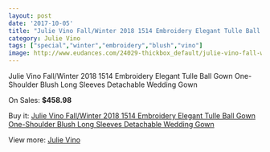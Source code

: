 ```yaml
---
layout: post
date: '2017-10-05'
title: "Julie Vino Fall/Winter 2018 1514 Embroidery Elegant Tulle Ball Gown One-Shoulder Blush Long Sleeves Detachable Wedding Gown"
category: Julie Vino
tags: ["special","winter","embroidery","blush","vino"]
image: http://www.eudances.com/24029-thickbox_default/julie-vino-fall-winter-2018-1514-embroidery-elegant-tulle-ball-gown-one-shoulder-blush-long-sleeves-detachable-wedding-gown.jpg
---
```

Julie Vino Fall/Winter 2018 1514 Embroidery Elegant Tulle Ball Gown One-Shoulder Blush Long Sleeves Detachable Wedding Gown

On Sales: **$458.98**
<a href="https://www.eudances.com/en/julie-vino/8016-julie-vino-fall-winter-2018-1514-embroidery-elegant-tulle-ball-gown-one-shoulder-blush-long-sleeves-detachable-wedding-gown.html"><amp-img layout="responsive" width="600" height="600" src="//www.eudances.com/24029-thickbox_default/julie-vino-fall-winter-2018-1514-embroidery-elegant-tulle-ball-gown-one-shoulder-blush-long-sleeves-detachable-wedding-gown.jpg" alt="Julie Vino Fall/Winter 2018 1514 Embroidery Elegant Tulle Ball Gown One-Shoulder Blush Long Sleeves Detachable Wedding Gown 0" /></a>
<a href="https://www.eudances.com/en/julie-vino/8016-julie-vino-fall-winter-2018-1514-embroidery-elegant-tulle-ball-gown-one-shoulder-blush-long-sleeves-detachable-wedding-gown.html"><amp-img layout="responsive" width="600" height="600" src="//www.eudances.com/24037-thickbox_default/julie-vino-fall-winter-2018-1514-embroidery-elegant-tulle-ball-gown-one-shoulder-blush-long-sleeves-detachable-wedding-gown.jpg" alt="Julie Vino Fall/Winter 2018 1514 Embroidery Elegant Tulle Ball Gown One-Shoulder Blush Long Sleeves Detachable Wedding Gown 1" /></a>
<a href="https://www.eudances.com/en/julie-vino/8016-julie-vino-fall-winter-2018-1514-embroidery-elegant-tulle-ball-gown-one-shoulder-blush-long-sleeves-detachable-wedding-gown.html"><amp-img layout="responsive" width="600" height="600" src="//www.eudances.com/24036-thickbox_default/julie-vino-fall-winter-2018-1514-embroidery-elegant-tulle-ball-gown-one-shoulder-blush-long-sleeves-detachable-wedding-gown.jpg" alt="Julie Vino Fall/Winter 2018 1514 Embroidery Elegant Tulle Ball Gown One-Shoulder Blush Long Sleeves Detachable Wedding Gown 2" /></a>
<a href="https://www.eudances.com/en/julie-vino/8016-julie-vino-fall-winter-2018-1514-embroidery-elegant-tulle-ball-gown-one-shoulder-blush-long-sleeves-detachable-wedding-gown.html"><amp-img layout="responsive" width="600" height="600" src="//www.eudances.com/24035-thickbox_default/julie-vino-fall-winter-2018-1514-embroidery-elegant-tulle-ball-gown-one-shoulder-blush-long-sleeves-detachable-wedding-gown.jpg" alt="Julie Vino Fall/Winter 2018 1514 Embroidery Elegant Tulle Ball Gown One-Shoulder Blush Long Sleeves Detachable Wedding Gown 3" /></a>
<a href="https://www.eudances.com/en/julie-vino/8016-julie-vino-fall-winter-2018-1514-embroidery-elegant-tulle-ball-gown-one-shoulder-blush-long-sleeves-detachable-wedding-gown.html"><amp-img layout="responsive" width="600" height="600" src="//www.eudances.com/24034-thickbox_default/julie-vino-fall-winter-2018-1514-embroidery-elegant-tulle-ball-gown-one-shoulder-blush-long-sleeves-detachable-wedding-gown.jpg" alt="Julie Vino Fall/Winter 2018 1514 Embroidery Elegant Tulle Ball Gown One-Shoulder Blush Long Sleeves Detachable Wedding Gown 4" /></a>
<a href="https://www.eudances.com/en/julie-vino/8016-julie-vino-fall-winter-2018-1514-embroidery-elegant-tulle-ball-gown-one-shoulder-blush-long-sleeves-detachable-wedding-gown.html"><amp-img layout="responsive" width="600" height="600" src="//www.eudances.com/24033-thickbox_default/julie-vino-fall-winter-2018-1514-embroidery-elegant-tulle-ball-gown-one-shoulder-blush-long-sleeves-detachable-wedding-gown.jpg" alt="Julie Vino Fall/Winter 2018 1514 Embroidery Elegant Tulle Ball Gown One-Shoulder Blush Long Sleeves Detachable Wedding Gown 5" /></a>
<a href="https://www.eudances.com/en/julie-vino/8016-julie-vino-fall-winter-2018-1514-embroidery-elegant-tulle-ball-gown-one-shoulder-blush-long-sleeves-detachable-wedding-gown.html"><amp-img layout="responsive" width="600" height="600" src="//www.eudances.com/24032-thickbox_default/julie-vino-fall-winter-2018-1514-embroidery-elegant-tulle-ball-gown-one-shoulder-blush-long-sleeves-detachable-wedding-gown.jpg" alt="Julie Vino Fall/Winter 2018 1514 Embroidery Elegant Tulle Ball Gown One-Shoulder Blush Long Sleeves Detachable Wedding Gown 6" /></a>
<a href="https://www.eudances.com/en/julie-vino/8016-julie-vino-fall-winter-2018-1514-embroidery-elegant-tulle-ball-gown-one-shoulder-blush-long-sleeves-detachable-wedding-gown.html"><amp-img layout="responsive" width="600" height="600" src="//www.eudances.com/24031-thickbox_default/julie-vino-fall-winter-2018-1514-embroidery-elegant-tulle-ball-gown-one-shoulder-blush-long-sleeves-detachable-wedding-gown.jpg" alt="Julie Vino Fall/Winter 2018 1514 Embroidery Elegant Tulle Ball Gown One-Shoulder Blush Long Sleeves Detachable Wedding Gown 7" /></a>
<a href="https://www.eudances.com/en/julie-vino/8016-julie-vino-fall-winter-2018-1514-embroidery-elegant-tulle-ball-gown-one-shoulder-blush-long-sleeves-detachable-wedding-gown.html"><amp-img layout="responsive" width="600" height="600" src="//www.eudances.com/24030-thickbox_default/julie-vino-fall-winter-2018-1514-embroidery-elegant-tulle-ball-gown-one-shoulder-blush-long-sleeves-detachable-wedding-gown.jpg" alt="Julie Vino Fall/Winter 2018 1514 Embroidery Elegant Tulle Ball Gown One-Shoulder Blush Long Sleeves Detachable Wedding Gown 8" /></a>

Buy it: [Julie Vino Fall/Winter 2018 1514 Embroidery Elegant Tulle Ball Gown One-Shoulder Blush Long Sleeves Detachable Wedding Gown](https://www.eudances.com/en/julie-vino/8016-julie-vino-fall-winter-2018-1514-embroidery-elegant-tulle-ball-gown-one-shoulder-blush-long-sleeves-detachable-wedding-gown.html "Julie Vino Fall/Winter 2018 1514 Embroidery Elegant Tulle Ball Gown One-Shoulder Blush Long Sleeves Detachable Wedding Gown")

View more: [Julie Vino](https://www.eudances.com/en/100-julie-vino "Julie Vino")